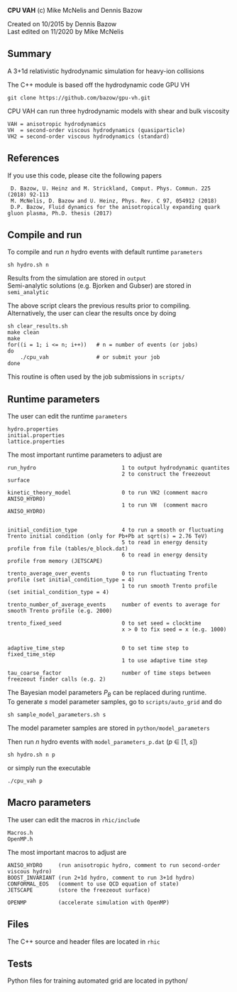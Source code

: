 **CPU VAH** (c) Mike McNelis and Dennis Bazow

Created on 10/2015 by Dennis Bazow\
Last edited on 11/2020 by Mike McNelis

## Summary
A 3+1d relativistic hydrodynamic simulation for heavy-ion collisions

The C++ module is based off the hydrodynamic code GPU VH

    git clone https://github.com/bazow/gpu-vh.git
    
CPU VAH can run three hydrodynamic models with shear and bulk viscosity

    VAH = anisotropic hydrodynamics
    VH  = second-order viscous hydrodynamics (quasiparticle)
    VH2 = second-order viscous hydrodynamics (standard)


## References

If you use this code, please cite the following papers

     D. Bazow, U. Heinz and M. Strickland, Comput. Phys. Commun. 225 (2018) 92-113    
     M. McNelis, D. Bazow and U. Heinz, Phys. Rev. C 97, 054912 (2018)
     D.P. Bazow, Fluid dynamics for the anisotropically expanding quark gluon plasma, Ph.D. thesis (2017)


## Compile and run
To compile and run *n* hydro events with default runtime `parameters`

    sh hydro.sh n  

Results from the simulation are stored in `output`\
Semi-analytic solutions (e.g. Bjorken and Gubser) are stored in `semi_analytic`

The above script clears the previous results prior to compiling.\
Alternatively, the user can clear the results once by doing

    sh clear_results.sh
    make clean
    make
    for((i = 1; i <= n; i++))   # n = number of events (or jobs)
    do
        ./cpu_vah               # or submit your job
    done
    
This routine is often used by the job submissions in `scripts/`


## Runtime parameters

The user can edit the runtime `parameters`

    hydro.properties
    initial.properties
    lattice.properties
    
The most important runtime parameters to adjust are

    run_hydro                           1 to output hydrodynamic quantites
                                        2 to construct the freezeout surface
                                        
    kinetic_theory_model                0 to run VH2 (comment macro ANISO_HYDRO)
                                        1 to run VH  (comment macro ANISO_HYDRO)
      
      
    initial_condition_type              4 to run a smooth or fluctuating Trento initial condition (only for Pb+Pb at sqrt(s) = 2.76 TeV)
                                        5 to read in energy density profile from file (tables/e_block.dat)
                                        6 to read in energy density profile from memory (JETSCAPE)
                                        
    trento_average_over_events          0 to run fluctuating Trento profile (set initial_condition_type = 4)
                                        1 to run smooth Trento profile (set initial_condition_type = 4)
                                        
    trento_number_of_average_events     number of events to average for smooth Trento profile (e.g. 2000)
    
    trento_fixed_seed                   0 to set seed = clocktime
                                        x > 0 to fix seed = x (e.g. 1000)
        
        
    adaptive_time_step                  0 to set time step to fixed_time_step
                                        1 to use adaptive time step
    
    tau_coarse_factor                   number of time steps between freezeout finder calls (e.g. 2)
    

The Bayesian model parameters *P<sub>B</sub>* can be replaced during runtime.\
To generate *s* model parameter samples, go to `scripts/auto_grid` and do

    sh sample_model_parameters.sh s        
    
The model parameter samples are stored in `python/model_parameters`

Then run *n* hydro events with `model_parameters_p.dat`  (*p* ∈ [1, *s*])

    sh hydro.sh n p    

or simply run the executable

    ./cpu_vah p


## Macro parameters

The user can edit the macros in `rhic/include`

    Macros.h
    OpenMP.h
    
The most important macros to adjust are
    
    ANISO_HYDRO     (run anisotropic hydro, comment to run second-order viscous hydro)
    BOOST_INVARIANT (run 2+1d hydro, comment to run 3+1d hydro)
    CONFORMAL_EOS   (comment to use QCD equation of state)
    JETSCAPE        (store the freezeout surface)
    
    OPENMP          (accelerate simulation with OpenMP)

## Files

The C++ source and header files are located in `rhic`


## Tests



Python files for training automated grid are located in python/
